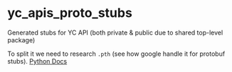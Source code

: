 # yc_apis_proto_stubs

Generated stubs for YC API (both private & public due to shared top-level package)

To split it we need to research `.pth` (see how google handle it for protobuf stubs).
[Python Docs](https://docs.python.org/3.10/library/site.html)
